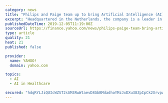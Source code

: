 ```yaml
---
category: news
title: "Philips and Paige team up to bring Artificial Intelligence (AI) to clinical pathology diagnostics"
excerpt: "Headquartered in the Netherlands, the company is a leader in diagnostic imaging, image-guided therapy ... up focused on building the best artificial intelligence in clinical medicine to transform ..."
publishedDateTime: 2019-12-05T11:19:00Z
sourceUrl: https://finance.yahoo.com/news/philips-paige-team-bring-artificial-090000355.html
type: article
quality: 21
heat: 21
published: false

provider:
  name: YAHOO!
  domain: yahoo.com

topics:
  - AI
  - AI in Healthcare

secured: "hdqRYLJiQUIcWZST2sGM3RwWtaevD8GbBMdadhoYMzJxDXu38ZpIpCk2Xrvpw2QzyzK1i44Vq+6nCbHBB4O3VFOp0CjFb6JmdMB5QFm3AUnTJTY0QfRS72lRlSaAsthJhBdP42kkNfYj4I97loXFGHYCZms0eYMLGaN2I8C07IUEOXBYZGW729oiNB9iygWJ/8Kty6txS89TWB5lVogroBeecaJisScL/GBDlG+b0hLjFtb9opttPTA6c3SvZK4JRBqPziUZE1f1rH46zbsUJQ==;RPRolMecOIxkz8D8RDF1BQ=="
---
```


